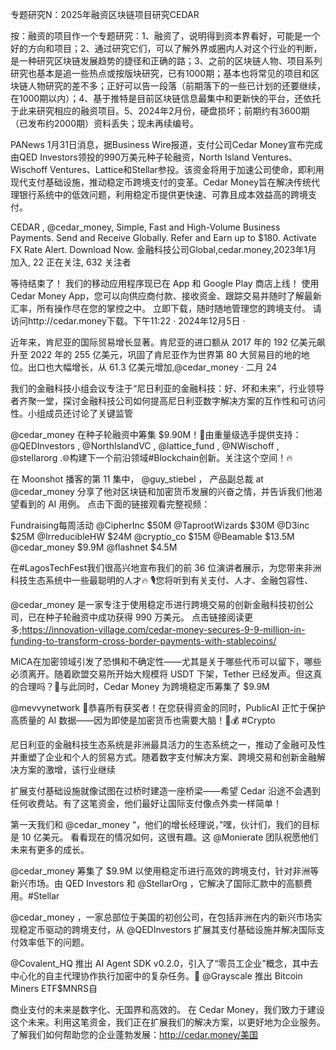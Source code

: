 专题研究N：2025年融资区块链项目研究CEDAR

按：融资的项目作一个专题研究：1、融资了，说明得到资本界看好，可能是一个好的方向和项目；2、通过研究它们，可以了解外界或圈内人对这个行业的判断，是一种研究区块链发展趋势的捷径和正确的路；3、之前的区块链人物、项目系列研究也基本是追一些热点或按版块研究，已有1000期；基本也将常见的项目和区块链人物研究的差不多；正好可以告一段落（前期落下的一些已计划的还要继续，在1000期以内）；4、基于推特是目前区块链信息最集中和更新快的平台，还依托于此来研究相应的融资项目。5、2024年2月份，硬盘损坏；前期约有3600期（已发布约2000期）资料丢失；现未再续编号。

PANews 1月31日消息，据Business Wire报道，支付公司Cedar Money宣布完成由QED Investors领投的990万美元种子轮融资，North Island Ventures、Wischoff Ventures、Lattice和Stellar参投。该资金将用于加速公司使命，即利用现代支付基础设施，推动稳定币跨境支付的变革。Cedar Money旨在解决传统代理银行系统中的低效问题，利用稳定币提供更快速、可靠且成本效益高的跨境支付。

CEDAR
,
@cedar_money,
Simple, Fast and High-Volume Business Payments. 
Send and Receive Globally.
Refer and Earn up to $180. 
Activate FX Rate Alert. 
Download Now.
金融科技公司Global,cedar.money,2023年1月 加入,
22 正在关注,
632 关注者


等待结束了！
我们的移动应用程序现已在 App 和 Google Play 商店上线！
使用 Cedar Money App，您可以向供应商付款、接收资金、跟踪交易并随时了解最新汇率，所有操作尽在您的掌控之中。
立即下载，随时随地管理您的跨境支付。
请访问http://cedar.money下载。下午11:22 · 2024年12月5日
·

近年来，肯尼亚的国际贸易增长显著。肯尼亚的进口额从 2017 年的 192 亿美元飙升至 2022 年的 255 亿美元，巩固了肯尼亚作为世界第 80 大贸易目的地的地位。出口也大幅增长，从 61.3 亿美元增加,@cedar_money
·
二月 24

我们的金融科技小组会议专注于“尼日利亚的金融科技：好、坏和未来”，行业领导者齐聚一堂，探讨金融科技公司如何提高尼日利亚数字解决方案的互作性和可访问性。小组成员还讨论了关键监管

@cedar_money
在种子轮融资中筹集 $9.90M！💼由重量级选手提供支持：
@QEDInvestors
,
@NorthIslandVC
,
@lattice_fund
,
@NWischoff
,
@stellarorg
.🌐构建下一个前沿领域#Blockchain创新。关注这个空间！🔥

在 Moonshot 播客的第 11 集中，
@guy_stiebel
， 产品副总裁 at
@cedar_money
分享了他对区块链和加密货币发展的兴奋之情，并告诉我们他渴望看到的 AI 用例。
点击下面的链接观看完整视频：

Fundraising每周活动
@CipherInc
$50M
@TaprootWizards
$30M
@D3inc
$25M
@IrreducibleHW
$24M
@cryptio_co
$15M
@Beamable
$13.5M
@cedar_money
$9.9M
@flashnet
$4.5M

在#LagosTechFest我们很高兴地宣布我们的前 36 位演讲者展示，为您带来非洲科技生态系统中一些最聪明的人才🔥
🎙️您将听到有关支付、人才、金融包容性、

@cedar_money
是一家专注于使用稳定币进行跨境交易的创新金融科技初创公司，已在种子轮融资中成功获得 990 万美元。
点击链接阅读更多;https://innovation-village.com/cedar-money-secures-9-9-million-in-funding-to-transform-cross-border-payments-with-stablecoins/ 

MiCA在加密领域引发了恐惧和不确定性——尤其是关于哪些代币可以留下，哪些必须离开。随着欧盟交易所开始大规模将 USDT 下架，Tether 已经发声。但这真的合理吗？🤔与此同时，Cedar Money 为跨境稳定币筹集了 $9.9M

@mevvynetwork
 🎉恭喜所有获奖者！在您获得资金的同时，PublicAI 正忙于保护高质量的 AI 数据——因为即使是加密货币也需要大脑！🧠💰 #Crypto

尼日利亚的金融科技生态系统是非洲最具活力的生态系统之一，推动了金融可及性并重塑了企业和个人的贸易方式。随着数字支付解决方案、跨境交易和创新金融解决方案的激增，该行业继续

扩展支付基础设施就像试图在过桥时建造一座桥梁——希望 Cedar 沿途不会遇到任何收费站。有了这笔资金，他们最好让国际支付像点外卖一样简单！

第一天我们和
@cedar_money
“，他们的增长经理说，”嘿，伙计们，我们的目标是 10 亿美元。
看看现在的情况如何，这很有趣。这
@Monierate
团队祝愿他们未来有更多的成长。

@cedar_money
筹集了 $9.9M 以使用稳定币进行高效的跨境支付，针对非洲等新兴市场。由 QED Investors 和
@StellarOrg
，它解决了国际汇款中的高额费用。#Stellar

@cedar_money
，一家总部位于美国的初创公司，在包括非洲在内的新兴市场实现稳定币驱动的跨境支付，从
@QEDInvestors
扩展其支付基础设施并解决国际支付效率低下的问题。

@Covalent_HQ
推出 AI Agent SDK v0.2.0，引入了“零员工企业”概念，其中去中心化的自主代理协作执行加密中的复杂任务。
​​🚀 
@Grayscale
推出 Bitcoin Miners ETF$MNRS自

商业支付的未来是数字化、无国界和高效的。
在 Cedar Money，我们致力于建设这个未来。利用这笔资金，我们正在扩展我们的解决方案，以更好地为企业服务。
了解我们如何帮助您的企业蓬勃发展：http://cedar.money/美国

